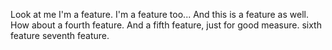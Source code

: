 Look at me I'm a feature.
I'm a feature too...
And this is a feature as well.
How about a fourth feature.
And a fifth feature, just for good measure.
sixth feature
seventh feature.
